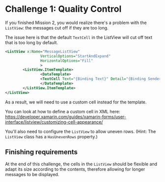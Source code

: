 # Challenge 1: Quality Control
If you finished Mission 2, you would realize there's a problem with the `ListView`: the messages cut off if they are too long.

The issue here is that the default `TextCell` in the ListView will cut off text that is too long by default.

```xml
<ListView x:Name="MessageListView"
                VerticalOptions="StartAndExpand"
                HorizontalOptions="Fill"
                >
        <ListView.ItemTemplate>
                <DataTemplate>
                <TextCell Text="{Binding Text}" Detail="{Binding Sender}" />
                </DataTemplate>
        </ListView.ItemTemplate>
</ListView>
```

As a result, we will need to use a custom cell instead for the template.

You can look at how to define a custom cell in XML here:
https://developer.xamarin.com/guides/xamarin-forms/user-interface/listview/customizing-cell-appearance/

You'll also need to configure the `ListView` to allow uneven rows. 
(Hint: The `ListView` class has a `HasUnevenRows` property.)

## Finishing requirements
At the end of this challenge, the cells in the `ListView` should be flexible and adapt its size according to the contents,
therefore allowing for longer messages to be displayed.